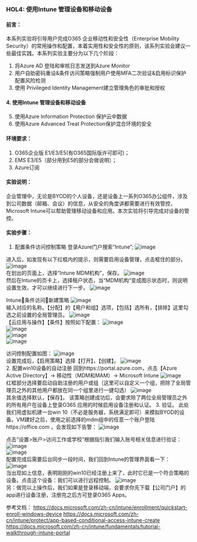 ### HOL4: 使用Intune 管理设备和移动设备
#### 前言：
本系列实验将引导用户完成O365 企业移动性和安全性（Enterprise Mobility Security）的常用操作和配置，本着实用性和安全性的原则，该系列实验会建议一些最佳实践。本系列实验主要分为以下几个阶段：
1.	将Azure AD 登陆和审核日志发送到Azure Monitor
2.	用户自助密码重设&条件访问策略强制用户使用MFA二次验证&启用标识保护配置风险检测
3.	使用 Privileged Identity Management建立管理角色的审批和授权
#### 4.	使用Intune 管理设备和移动设备
5.	使用Azure Information Protection 保护云中数据
6.	使用Azure Advanced Treat Protection保护混合环境的安全

#### 环境要求：
1.	O365企业版 E1/E3/E5(有O365国际版许可即可)；
2.	EMS E3/E5（部分用到E5的部分会做说明）；
3.	Azure订阅
#### 实验说明：
企业管理中，无论是BYOD的个人设备，还是设备上一系列O365办公组件，涉及到公司数据（邮箱、会议）的信息，从安全的角度讲都需要进行有效管控，Microsoft Intune可以帮助管理移动设备和应用。本次实验将引导完成对设备的管控。
#### 实验步骤：
1.	配置条件访问控制策略
登录Azure门户搜索“Intune”;
![image](https://github.com/JanlenHu/OCPChinaPTSALLDOCS/blob/master/03.Azure资料合集/动手实验/image/EMS%20HOL4-2.jpg)
 
进入后，如发现有以下红框内的提示，则需要启用设备管理，点击框住的部分。
![image](https://github.com/JanlenHu/OCPChinaPTSALLDOCS/blob/master/03.Azure资料合集/动手实验/image/EMS%20HOL4-34.jpg)  
在划出的页面上，选择“Intune MDM机构”，保存。
![image](https://github.com/JanlenHu/OCPChinaPTSALLDOCS/blob/master/03.Azure资料合集/动手实验/image/EMS%20HOL4-36.jpg)   
然后在Intune的页卡上，选择租户状态，当“MDM机构“变成图示状态时，则说明设置生效，才可以继续进行下一步。
![image](https://github.com/JanlenHu/OCPChinaPTSALLDOCS/blob/master/03.Azure资料合集/动手实验/image/EMS%20HOL4-38.jpg)   
 

Intune条件访问新建策略
![image](https://github.com/JanlenHu/OCPChinaPTSALLDOCS/blob/master/03.Azure资料合集/动手实验/image/EMS%20HOL4-4.jpg)    
输入对应的名称。【分配】的【用户和组】选项，【包括】选所有，【排除】这里勾选之前设置的全局管理员。
![image](https://github.com/JanlenHu/OCPChinaPTSALLDOCS/blob/master/03.Azure资料合集/动手实验/image/EMS%20HOL4-6.jpg)    
【云应用与操作】【条件】按照如下配置：
![image](https://github.com/JanlenHu/OCPChinaPTSALLDOCS/blob/master/03.Azure资料合集/动手实验/image/EMS%20HOL4-8.jpg)    
![image](https://github.com/JanlenHu/OCPChinaPTSALLDOCS/blob/master/03.Azure资料合集/动手实验/image/EMS%20HOL4-10.jpg)   
![image](https://github.com/JanlenHu/OCPChinaPTSALLDOCS/blob/master/03.Azure资料合集/动手实验/image/EMS%20HOL4-12.jpg)    
![image](https://github.com/JanlenHu/OCPChinaPTSALLDOCS/blob/master/03.Azure资料合集/动手实验/image/EMS%20HOL4-14.jpg)    
 
访问控制配置如图：
![image](https://github.com/JanlenHu/OCPChinaPTSALLDOCS/blob/master/03.Azure资料合集/动手实验/image/EMS%20HOL4-16.jpg)    
设置完成后，【启用策略】选择【打开】，【创建】。
![image](https://github.com/JanlenHu/OCPChinaPTSALLDOCS/blob/master/03.Azure资料合集/动手实验/image/EMS%20HOL4-18.jpg)    
2.	配置win10设备的自动注册
回到https://portal.azure.com，点击【Azure Active Directory】-> 移动性（MDM和MAM）-> Microsoft Intune
![image](https://github.com/JanlenHu/OCPChinaPTSALLDOCS/blob/master/03.Azure资料合集/动手实验/image/EMS%20HOL4-20.jpg)    
红框部分选择要启动自助注册的用户或组（这里可以自定义一个组，把除了全局管理员之外的其他用户都放在同一个组里进行一键勾选）
![image](https://github.com/JanlenHu/OCPChinaPTSALLDOCS/blob/master/03.Azure资料合集/动手实验/image/EMS%20HOL4-22.jpg)    
其余值选择默认，【保存】。
该策略创建成功后，会要求除了两位全局管理员之外的所有用户在设备上登录O365 应用的时候启用设备注册和认证。
3.	验证。
此处我们用虚拟机建一台win 10（不必是服务器，系统满足即可）来模拟BYOD的设备。VM建好之后，使用之前选择的mdm组中的任意一个账户登陆https://office.com ，会发现如下告警：
![image](https://github.com/JanlenHu/OCPChinaPTSALLDOCS/blob/master/03.Azure资料合集/动手实验/image/EMS%20HOL4-24.jpg)   
 
点击“设置>账户>访问工作或学校”根据指引我们输入账号相关信息进行验证：
![image](https://github.com/JanlenHu/OCPChinaPTSALLDOCS/blob/master/03.Azure资料合集/动手实验/image/EMS%20HOL4-26.jpg)  
![image](https://github.com/JanlenHu/OCPChinaPTSALLDOCS/blob/master/03.Azure资料合集/动手实验/image/EMS%20HOL4-28.jpg)  
配置完成后需要后台同步一段时间，我们回到Intune的管理界面看一下：
![image](https://github.com/JanlenHu/OCPChinaPTSALLDOCS/blob/master/03.Azure资料合集/动手实验/image/EMS%20HOL4-30.jpg)    
当出现如上信息，表明刚刚的win10已经注册上来了，此时它已是一个符合策略的设备。点击这个设备：我们可以进行远程控制。
![image](https://github.com/JanlenHu/OCPChinaPTSALLDOCS/blob/master/03.Azure资料合集/动手实验/image/EMS%20HOL4-32.jpg)   
另：做完以上操作后，我们如果是登录移动端，会要求你先下载【公司门户】的app进行设备注册，注册完之后方可登录O365 Apps。 

参考文档：
https://docs.microsoft.com/zh-cn/intune/enrollment/quickstart-enroll-windows-device 
https://docs.microsoft.com/zh-cn/intune/protect/app-based-conditional-access-intune-create 
https://docs.microsoft.com/zh-cn/intune/fundamentals/tutorial-walkthrough-intune-portal 
